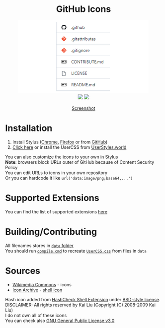 <div align="center">
    <h1>GitHub Icons</h1>
    <img src="preview.png">
    <br>
    <img src="https://img.shields.io/github/repo-size/the-userr/GitHub-Icons">
    <img src="https://img.shields.io/github/languages/code-size/the-userr/GitHub-Icons">
    <br><br>
    <a href="screenshot.png">Screenshot</a>
</div>

# Installation

1. Install Stylus ([Chrome](https://chrome.google.com/webstore/detail/stylus/clngdbkpkpeebahjckkjfobafhncgmne), [Firefox](https://addons.mozilla.org/ru/firefox/addon/styl-us/) or from [GitHub](https://github.com/openstyles/stylus/releases/latest))
2. [Click here](https://github.com/the-userr/GitHub-Icons/raw/main/UserCSS.user.css) or install the UserCSS from [UserStyles.world](https://userstyles.world/style/8856/github-icons)

You can also customize the icons to your own in Stylus<br>
__Note__: browsers block URLs outer of GitHub because of Content Security Policy<br>
You can edit URLs to icons in your own repository<br>
Or you can hardcode it like `url('data:image/png;base64,...')`

# Supported Extensions
You can find the list of supported extensions [here](SUPPORTED_EXTENSIONS.md)

# Building/Contributing
All filenames stores in [`data` folder](data/)<br>
You should run [`compile.cmd`](compile.cmd) to recreate [`UserCSS.css`](UserCSS.css) from files in `data`

# Sources
* [Wikimedia Commons](https://commons.wikimedia.org/) - icons
* [Icon Archive](https://www.iconarchive.com/) - [shell icon](icons/Shell.svg)

Hash icon added from [HashCheck Shell Extension](https://code.kliu.org/hashcheck/) under [BSD-style license](https://code.kliu.org/hashcheck/license.txt). DISCLAIMER: All rights reserved by Kai Liu (Copyright (C) 2008-2009 Kai Liu)<br>
I do not own all of these icons<br>
You can check also [GNU General Public License v3.0](LICENSE)
